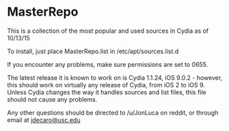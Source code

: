 # MasterRepo

This is a collection of the most popular and used sources in Cydia as of 10/13/15


To install, just place MasterRepo.list in /etc/apt/sources.list.d

If you encounter any problems, make sure permissions are set to 0655.

The latest release it is known to work on is Cydia 1.1.24, iOS 9.0.2 - however, this should work on virtually any release of Cydia, from iOS 2 to iOS 9. Unless Cydia changes the way it handles sources and list files, this file should not cause any problems.

Any other questions should be directed to /u/JonLuca on reddit, or through email at jdecaro@usc.edu
